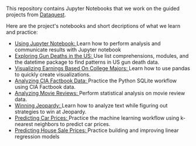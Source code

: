 This repository contains Jupyter Notebooks that we work on the guided projects from [Dataquest](https://www.dataquest.io).

Here are the project's notebooks and short decriptions of what we learn and practice:

- [Using Jupyter Notebook: ](https://github.com/quangddt/Projects-on-Dataquest/blob/master/Using_Jupyter_Notebook/Using_Jupyter.ipynb)Learn how to perform analysis and communicate results with Jupyter notebook
- [Exploring Gun Deaths in the US: ](https://github.com/quangddt/Projects-on-Dataquest/blob/master/Exploring_Gun_Deaths_in_the_US/Exploring_Gun_Deaths.ipynb)Use list comprehensions, modules, and the datetime package to find patterns in US gun death data.
- [Visualizing Earnings Based On College Majors: ](https://github.com/quangddt/Projects-on-Dataquest/blob/master/Visualizing_Earning_Based_On_College_Majors/Visualzing_Earnings.ipynb)Learn how to use pandas to quickly create visualizations.
- [Analyzing CIA Factbook Data: ](https://github.com/quangddt/Projects-on-Dataquest/blob/master/Analyzing_CIA_Factbook_Data_Using_SQLite_and_Python/Analyzing_CIA_Factbook.ipynb)Practice the Python SQLite workflow using CIA Factbook data.
- [Analyzing Movie Reviews: ](https://github.com/quangddt/Projects-on-Dataquest/blob/master/Analyzing_Movie_Reviews/Fandago_vs_Metacritic.ipynb)Perform statistical analysis on movie review data.
- [Winning Jeopardy: ](https://github.com/quangddt/Projects-on-Dataquest/blob/master/Winning_Jeopardy/Winning_Jeopardy.ipynb)Learn how to analyze text while figuring out strategies to win at Jeopardy.
- [Predicting Car Prices: ](https://github.com/quangddt/Projects-on-Dataquest/blob/master/Predicting_Car_Prices/Predicting_Car_Prices.ipynb) Practice the machine learning workflow using k-nearest neighbors to predict car prices.
- [Predicting House Sale Prices: ](https://github.com/quangddt/Projects-on-Dataquest/blob/master/Predicting_House_Sale_Prices/Predicting_House_Sale_Prices.ipynb) Practice building and improving linear regression models
